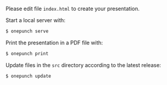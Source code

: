 Please edit file `index.html` to create your presentation.

Start a local server with:

```sh
$ onepunch serve
```

Print the presentation in a PDF file with:

```sh
$ onepunch print
```

Update files in the `src` directory according to the latest release:

```sh
$ onepunch update
```
